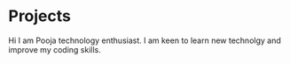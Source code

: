 # Projects
Hi I am Pooja technology enthusiast.
I am keen to learn new technolgy and improve my coding skills.
